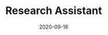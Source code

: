---
layout: posts
title: "Research Assistant"
date: 2020-09-16
tags: experience ArcGIS
company: UBC School of Music
location: Vancouver, BC, Canada
dates: April 2017 to Jan. 2018
description: Assisted Prof. Eve Poudrier on a research project investigating the impact of World War II on contemporary Western art music. Used ArcGIS Desktop/Online to analyze and visualize historical trends.
---